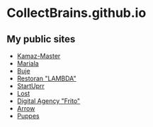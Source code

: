 # CollectBrains.github.io
<h2>My public sites</h2>
<ul>
	<li>
		<a href="https://collectbrains.github.io/Kamaz/" target="_blank">Kamaz-Master</a>
	</li>
	<li>
		<a href="https://collectbrains.github.io/Mariala/" target="_blank">Mariala</a>
	</li>
		<li>
		<a href="https://collectbrains.github.io/Buje/" target="_blank">Buje</a>
	</li>
		<li>
		<a href="https://collectbrains.github.io/Restoran/#" target="_blank">Restoran "LAMBDA"</a>
	</li>
		<li>
		<a href="https://collectbrains.github.io/StartUprr/" target="_blank">StartUprr</a>
	</li>
		<li>
		<a href="https://collectbrains.github.io/YukNgalam/" target="_blank">Lost</a>
	</li>
		<li>
		<a href="https://collectbrains.github.io/Frito/" target="_blank">Digital Agency "Frito"</a>
	</li>
	<li>
		<a href="https://collectbrains.github.io/Arrow/" target="_blank">Arrow</a>
	</li>
	<li>
		<a href="https://collectbrains.github.io/Puppes/" target="_blank">Puppes</a>
	</li>
</ul>
